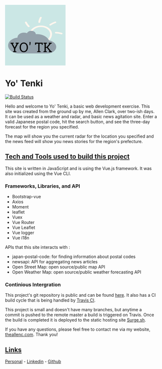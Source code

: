 <style>
h2 {
  text-decoration: underline;
}
</style>

![Logo](./logo.png)

# Yo' Tenki

[![Build Status](https://travis-ci.org/ClarkAllen1556/yotenki.svg?branch=master)](https://travis-ci.org/ClarkAllen1556/yotenki)

Hello and welcome to Yo' Tenki, a basic web development exercise. This site was created from the ground up by me, Allen Clark, over two-ish days. It can be used as a weather and radar, and basic news agitation site. Enter a valid Japanese postal code, hit the search button, and see the three-day forecast for the region you specified.

The map will show you the current radar for the location you specified and the news feed will show you news stories for the region's prefecture.

## Tech and Tools used to build this project

This site is written in JavaScript and is using the Vue.js framework. It was also initialized using the Vue CLI.

### Frameworks, Libraries, and API

- Bootstrap-vue
- Axios
- Moment
- leaflet
- Vuex
- Vue Router
- Vue Leaflet
- Vue logger
- Vue i18n

APIs that this site interacts with :

- japan-postal-code: for finding information about postal codes
- newsapi: API for aggregating news articles
- Open Street Map: open source/public map API
- Open Weather Map: open source/public weather forecasting API

### Continious Intergration

This project's git repository is public and can be found [here](https://github.com/ClarkAllen1556/yotenki). It also has a CI build cycle that is being handled by [Travis CI](https://travis-ci.org/github/ClarkAllen1556/yotenki).

This project is small and doesn't have many branches, but anytime a commit is pushed to the remote master a build is triggered on Travis. Once the build is completed it is deployed to the static hosting site [Surge.sh](yotenki.surge.sh).

If you have any questions, please feel free to contact me via my website, [theallenc.com](http://www.theallenc.com). Thank you!

## Links

[Personal](http://www.theallenc.com) - [Linkedin](https://www.linkedin.com/in/allenclark1556/) - [Github](https://github.com/ClarkAllen1556)